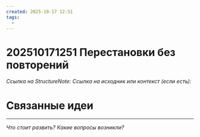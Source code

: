 ```yaml
---
created: 2025-10-17 12:51
tags:
  - 
---
```

# 202510171251 Перестановки без повторений

*Ссылка на StructureNote:*
*Ссылка на исходник или контекст (если есть):* 

# Связанные идеи

---

*Что стоит развить? Какие вопросы возникли?*